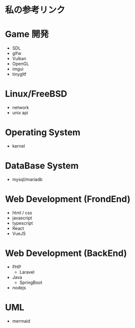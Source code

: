 # 私の参考リンク

# Game 開発
- SDL
- glfw
- Vulkan
- OpenGL
- imgui
- tinygltf
# Linux/FreeBSD 
- network
- unix api
# Operating System
- kernel
# DataBase System
- mysql/mariadb

# Web Development (FrondEnd)
- html / css
- javascript
- typescript
- React
- VueJS

# Web Development (BackEnd)
- PHP
    - Laravel
- Java
    - SpringBoot
- nodejs
  
# UML 
- mermaid





